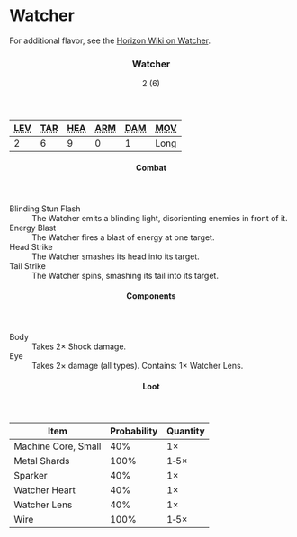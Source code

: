 <!-- +template machine watcher cypher-creature -->

<h1>Watcher</h1>
<p class="col-span-all">For additional flavor, see the <a href="https://horizon.fandom.com/wiki/Watcher" rel="external">Horizon Wiki on Watcher</a>.</p>
<div class="cypher-stat-block stat-block col-span-all">
	<article>
		<header class="title">
			<h3><span class="word" markdown="1">
Watcher
</span></h3>
			<aside class="level-and-target">2 (6)</aside>
		</header>
		<section class="stats-tab">
			<table class="stats">
				<thead>
					<tr>
						<th><abbr title="Level">LEV</abbr></th>
						<th><abbr title="Target Number">TAR</abbr></th>
						<th><abbr title="Health">HEA</abbr></th>
						<th><abbr title="Armor">ARM</abbr></th>
						<th><abbr title="Damage">DAM</abbr></th>
						<th><abbr title="Movement">MOV</abbr></th>
					</tr>
				</thead>
				<tbody>
					<tr>
						<td>2</td>
						<td>6</td>
						<td>9</td>
						<td>0</td>
						<td>1</td>
						<td>Long</td>
					</tr>
				</tbody>
			</table>
		</section>
		<section class="combats">
			<header><h4>Combat</h4></header>
			<dl class="combat-list">
				<div class="detailed">
					<dt>Blinding Stun Flash</dt>
					<dd markdown="1">
The Watcher emits a blinding light, disorienting enemies in front of it.
</dd>
				</div>
				<div class="detailed">
					<dt>Energy Blast</dt>
					<dd markdown="1">
The Watcher fires a blast of energy at one target.
</dd>
				</div>
				<div class="detailed">
					<dt>Head Strike</dt>
					<dd markdown="1">
The Watcher smashes its head into its target.
</dd>
				</div>
				<div class="detailed">
					<dt>Tail Strike</dt>
					<dd markdown="1">
The Watcher spins, smashing its tail into its target.
</dd>
				</div>
			</dl>
		</section>
		<section class="components">
			<header><h4>Components</h4></header>
			<dl class="component-list">
				<div class="detailed">
					<dt>Body</dt>
					<dd markdown="1">
Takes 2&times; Shock damage.
</dd>
				</div>
				<div class="detailed">
					<dt>Eye</dt>
					<dd markdown="1">
Takes 2&times; damage (all types). Contains: 1&times; Watcher Lens.
</dd>
				</div>
			</dl>
		</section>
		<section class="loot-items">
			<header><h4>Loot</h4></header>
			<table class="loot-list">
				<thead>
					<tr>
						<th>Item</th>
						<th class="loot-percent">Probability</th>
						<th class="loot-qty">Quantity</th>
					</tr>
				</thead>
				<tbody>
					<tr>
						<td class="loot-title">Machine Core, Small</td>
						<td class="loot-percent">40%</td>
						<td class="loot-qty">1&times;</td>
					</tr>
					<tr>
						<td class="loot-title">Metal Shards</td>
						<td class="loot-percent">100%</td>
						<td class="loot-qty">1&#8209;5&times;</td>
					</tr>
					<tr>
						<td class="loot-title">Sparker</td>
						<td class="loot-percent">40%</td>
						<td class="loot-qty">1&times;</td>
					</tr>
					<tr>
						<td class="loot-title">Watcher Heart</td>
						<td class="loot-percent">40%</td>
						<td class="loot-qty">1&times;</td>
					</tr>
					<tr>
						<td class="loot-title">Watcher Lens</td>
						<td class="loot-percent">40%</td>
						<td class="loot-qty">1&times;</td>
					</tr>
					<tr>
						<td class="loot-title">Wire</td>
						<td class="loot-percent">100%</td>
						<td class="loot-qty">1&#8209;5&times;</td>
					</tr>
				</tbody>
			</table>
		</section>
	</article>
</div>

<!-- -template machine watcher cypher-creature -->

